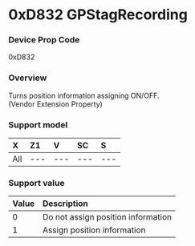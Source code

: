 # 0xD832 GPStagRecording

### Device Prop Code

0xD832

### Overview

Turns position information assigning ON/OFF.  
(Vendor Extension Property)

### Support model

| X | Z1 | V | SC | S |
|:--|:--|:--|:--|:--|
| All | --- | --- | --- | --- |

### Support value

| Value | Description |
|:--|:--|
| 0 | Do not assign position information |
| 1 | Assign position information |
